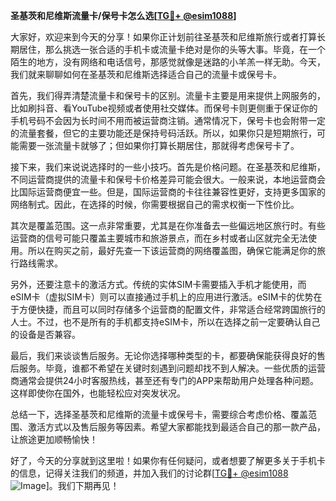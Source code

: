 **圣基茨和尼维斯流量卡/保号卡怎么选[[TG💪+ @esim1088](https://t.me/s/esim1088)]**

大家好，欢迎来到今天的分享！如果你正计划前往圣基茨和尼维斯旅行或者打算长期居住，那么挑选一张合适的手机卡或流量卡绝对是你的头等大事。毕竟，在一个陌生的地方，没有网络和电话信号，那感觉就像是迷路的小羊羔一样无助。今天，我们就来聊聊如何在圣基茨和尼维斯选择适合自己的流量卡或保号卡。

首先，我们得弄清楚流量卡和保号卡的区别。流量卡主要是用来提供上网服务的，比如刷抖音、看YouTube视频或者使用社交媒体。而保号卡则更侧重于保证你的手机号码不会因为长时间不用而被运营商注销。通常情况下，保号卡也会附带一定的流量套餐，但它的主要功能还是保持号码活跃。所以，如果你只是短期旅行，可能需要一张流量卡就够了；但如果你打算长期居住，那就得考虑保号卡了。

接下来，我们来说说选择时的一些小技巧。首先是价格问题。在圣基茨和尼维斯，不同运营商提供的流量卡和保号卡价格差异可能会很大。一般来说，本地运营商会比国际运营商便宜一些。但是，国际运营商的卡往往兼容性更好，支持更多国家的网络制式。因此，在选择的时候，你需要根据自己的需求权衡一下性价比。

其次是覆盖范围。这一点非常重要，尤其是在你准备去一些偏远地区旅行时。有些运营商的信号可能只覆盖主要城市和旅游景点，而在乡村或者山区就完全无法使用。所以在购买之前，最好先查一下该运营商的网络覆盖图，确保它能满足你的旅行路线需求。

另外，还要注意卡的激活方式。传统的实体SIM卡需要插入手机才能使用，而eSIM卡（虚拟SIM卡）则可以直接通过手机上的应用进行激活。eSIM卡的优势在于方便快捷，而且可以同时存储多个运营商的配置文件，非常适合经常跨国旅行的人士。不过，也不是所有的手机都支持eSIM卡，所以在选择之前一定要确认自己的设备是否兼容。

最后，我们来谈谈售后服务。无论你选择哪种类型的卡，都要确保能获得良好的售后服务。毕竟，谁都不希望在关键时刻遇到问题却找不到人解决。一些优质的运营商通常会提供24小时客服热线，甚至还有专门的APP来帮助用户处理各种问题。这样即使你在国外，也能轻松应对突发状况。

总结一下，选择圣基茨和尼维斯的流量卡或保号卡，需要综合考虑价格、覆盖范围、激活方式以及售后服务等因素。希望大家都能找到最适合自己的那一款产品，让旅途更加顺畅愉快！

好了，今天的分享就到这里啦！如果你有任何疑问，或者想要了解更多关于手机卡的信息，记得关注我们的频道，并加入我们的讨论群[[TG💪+ @esim1088](https://t.me/s/esim1088) ![Image](https://i.postimg.cc/4NQfJmqS/Snipaste-2025-05-13-00-14-12.png)]。我们下期再见！